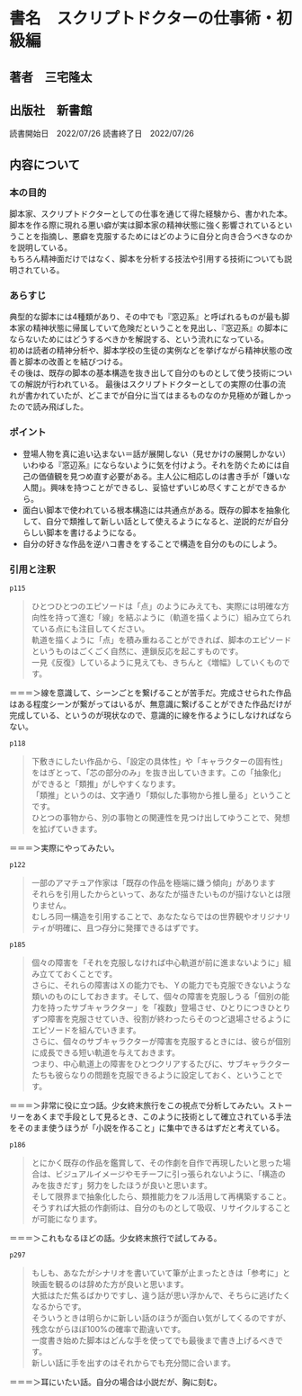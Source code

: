 # 書名　スクリプトドクターの仕事術・初級編

## 著者　三宅隆太
## 出版社　新書館

読書開始日　2022/07/26
読書終了日　2022/07/26

## 内容について
### 本の目的
脚本家、スクリプトドクターとしての仕事を通じて得た経験から、書かれた本。脚本を作る際に現れる悪い癖が実は脚本家の精神状態に強く影響されているということを指摘し、悪癖を克服するためにはどのように自分と向き合うべきなのかを説明している。  
もちろん精神面だけではなく、脚本を分析する技法や引用する技術についても説明されている。

### あらすじ
典型的な脚本には4種類があり、その中でも『窓辺系』と呼ばれるものが最も脚本家の精神状態に帰属していて危険だということを見出し、『窓辺系』の脚本にならないためにはどうするべきかを解説する、という流れになっている。  
初めは読者の精神分析や、脚本学校の生徒の実例などを挙げながら精神状態の改善と脚本の改善とを結びつける。  
その後は、既存の脚本の基本構造を抜き出して自分のものとして使う技術についての解説が行われている。
最後はスクリプトドクターとしての実際の仕事の流れが書かれていたが、どこまでが自分に当てはまるものなのか見極めが難しかったので読み飛ばした。

### ポイント
- 登場人物を真に追い込まない＝話が展開しない（見せかけの展開しかない）いわゆる『窓辺系』にならないように気を付けよう。それを防ぐためには自己の価値観を見つめ直す必要がある。主人公に相応しのは書き手が「嫌いな人間」。興味を持つことができるし、妥協せずいじめ尽くすことができるから。
- 面白い脚本で使われている根本構造には共通点がある。既存の脚本を抽象化して、自分で類推して新しい話として使えるようになると、逆説的だが自分らしい脚本を書けるようになる。
- 自分の好きな作品を逆ハコ書きをすることで構造を自分のものにしよう。

### 引用と注釈
	p115
> ひとつひとつのエピソードは「点」のようにみえても、実際には明確な方向性を持って進む「線」を結ぶように（軌道を描くように）組み立てられている点にも注目してください。  
> 軌道を描くように「点」を積み重ねることができれば、脚本のエピソードというものはごくごく自然に、連鎖反応を起こすものです。  
> 一見《反復》しているように見えても、きちんと《増幅》していくものです。  

＝＝＝＞線を意識して、シーンごとを繋げることが苦手だ。完成させられた作品はある程度シーンが繋がってはいるが、無意識に繋げることができた作品だけが完成している、というのが現状なので、意識的に線を作るようにしなければならない。


	p118  
> 下敷きにしたい作品から、「設定の具体性」や「キャラクターの固有性」をはぎとって、「芯の部分のみ」を抜き出していきます。この「抽象化」ができると「類推」がしやすくなります。  
> 「類推」というのは、文字通り「類似した事物から推し量る」ということです。  
> ひとつの事物から、別の事物との関連性を見つけ出してゆうことで、発想を拡げていきます。  

＝＝＝＞実際にやってみたい。


	p122  
> 一部のアマチュア作家は「既存の作品を極端に嫌う傾向」があります  
> それらを引用したからといって、あなたが描きたいものが描けないとは限りません。  
> むしろ同一構造を引用することで、あなたならではの世界観やオリジナリティが明確に、且つ存分に発揮できるはずです。  


	p185  
> 個々の障害を「それを克服しなければ中心軌道が前に進まないように」組み立てておくことです。  
> さらに、それらの障害はＸの能力でも、Ｙの能力でも克服できないような類いのものにしておきます。そして、個々の障害を克服しうる「個別の能力を持ったサブキャラクター」を「複数」登場させ、ひとりにつきひとりずつ障害を克服させていき、役割が終わったらそのつど退場させるようにエピソードを組んでいきます。  
> さらに、個々のサブキャラクターが障害を克服するときには、彼らが個別に成長できる短い軌道を与えておきます。  
> つまり、中心軌道上の障害をひとつクリアするたびに、サブキャラクターたちも彼らなりの問題を克服できるように設定しておく、ということです。

＝＝＝＞非常に役に立つ話。少女終末旅行をこの視点で分析してみたい。ストーリーをあくまで手段として見るとき、このように技術として確立されている手法をそのまま使うほうが「小説を作ること」に集中できるはずだと考えている。


	p186  
> とにかく既存の作品を鑑賞して、その作劇を自作で再現したいと思った場合は、ビジュアルイメージやモチーフに引っ張られないように、「構造のみを抜きだす」努力をしたほうが良いと思います。  
> そして限界まで抽象化したら、類推能力をフル活用して再構築すること。  
> そうすれば大抵の作劇術は、自分のものとして吸収、リサイクルすることが可能になります。

＝＝＝＞これもなるほどの話。少女終末旅行で試してみる。


	p297  
> もしも、あなたがシナリオを書いていて筆が止まったときは「参考に」と映画を観るのは辞めた方が良いと思います。  
> 大抵はただ焦るばかりですし、違う話が思い浮かんで、そちらに逃げたくなるからです。  
> そういうときは明らかに新しい話のほうが面白い気がしてくるのですが、残念ながらほぼ100%の確率で勘違いです。  
> 一度書き始めた脚本はどんな手を使ってでも最後まで書き上げるべきです。  
> 新しい話に手を出すのはそれからでも充分間に合います。

＝＝＝＞耳にいたい話。自分の場合は小説だが、胸に刻む。
